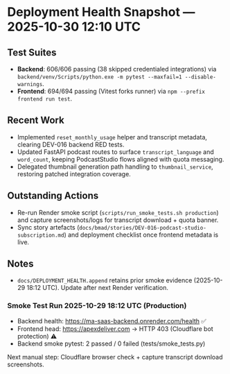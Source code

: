 # Deployment Health Snapshot — 2025-10-30 12:10 UTC

## Test Suites
- **Backend**: 606/606 passing (38 skipped credentialed integrations) via `backend/venv/Scripts/python.exe -m pytest --maxfail=1 --disable-warnings`.
- **Frontend**: 694/694 passing (Vitest forks runner) via `npm --prefix frontend run test`.

## Recent Work
- Implemented `reset_monthly_usage` helper and transcript metadata, clearing DEV-016 backend RED tests.
- Updated FastAPI podcast routes to surface `transcript_language` and `word_count`, keeping PodcastStudio flows aligned with quota messaging.
- Delegated thumbnail generation path handling to `thumbnail_service`, restoring patched integration coverage.

## Outstanding Actions
- Re-run Render smoke script (`scripts/run_smoke_tests.sh production`) and capture screenshots/logs for transcript download + quota banner.
- Sync story artefacts (`docs/bmad/stories/DEV-016-podcast-studio-subscription.md`) and deployment checklist once frontend metadata is live.

## Notes
- `docs/DEPLOYMENT_HEALTH.append` retains prior smoke evidence (2025-10-29 18:12 UTC). Update after next Render verification.
### Smoke Test Run 2025-10-29 18:12 UTC (Production)
- Backend health: https://ma-saas-backend.onrender.com/health ✅
- Frontend head: https://apexdeliver.com → HTTP 403 (Cloudflare bot protection) ⚠️
- Backend smoke pytest: 2 passed / 0 failed (tests/smoke_tests.py)

Next manual step: Cloudflare browser check + capture transcript download screenshots.

